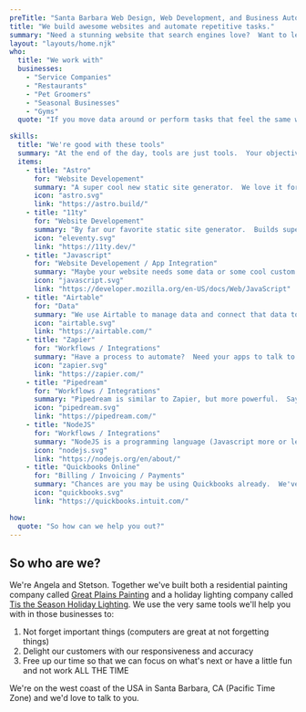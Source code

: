 ```yaml
---
preTitle: "Santa Barbara Web Design, Web Development, and Business Automation"
title: "We build awesome websites and automate repetitive tasks."
summary: "Need a stunning website that search engines love?  Want to let a computer do the repetitive business tasks that annoy you?  We're here to help with all that."
layout: "layouts/home.njk"
who:
  title: "We work with"
  businesses:
    - "Service Companies"
    - "Restaurants"
    - "Pet Groomers"
    - "Seasonal Businesses"
    - "Gyms"
  quote: "If you move data around or perform tasks that feel the same with different data, there's a great chance a computer can do that for you."

skills:
  title: "We're good with these tools"
  summary: "At the end of the day, tools are just tools.  Your objective is likely able to be met with a number of different tools.  We start with goals or objectives, and then find the minimum number of tools necessary to meet those.  Below are some of our favorite tools, but we're able to work with a great many more."
  items:
    - title: "Astro"
      for: "Website Developement"
      summary: "A super cool new static site generator.  We love it for websites that update with data on occasion.  No more Wordpress here!"
      icon: "astro.svg"
      link: "https://astro.build/"
    - title: "11ty"
      for: "Website Developement"
      summary: "By far our favorite static site generator.  Builds super speedy sites and does everything you'd want a website builder to do.  Great for sites that don't change much."
      icon: "eleventy.svg"
      link: "https://11ty.dev/"
    - title: "Javascript"
      for: "Website Developement / App Integration"
      summary: "Maybe your website needs some data or some cool custom features.  We've got your back with JS."
      icon: "javascript.svg"
      link: "https://developer.mozilla.org/en-US/docs/Web/JavaScript"
    - title: "Airtable"
      for: "Data"
      summary: "We use Airtable to manage data and connect that data to various apps.  It's a wonderful tool that get's better and better."
      icon: "airtable.svg"
      link: "https://airtable.com/"
    - title: "Zapier"
      for: "Workflows / Integrations"
      summary: "Have a process to automate?  Need your apps to talk to each other?  Zapier can help with that."
      icon: "zapier.svg"
      link: "https://zapier.com/"
    - title: "Pipedream"
      for: "Workflows / Integrations"
      summary: "Pipedream is similar to Zapier, but more powerful.  Say you've got a custom workflow you need to build and it doesn't quite fit in the zapier box.  We can build it with Pipedream."
      icon: "pipedream.svg"
      link: "https://pipedream.com/"
    - title: "NodeJS"
      for: "Workflows / Integrations"
      summary: "NodeJS is a programming language (Javascript more or less) that allows us to write custom code in Pipedream or other tools for custom integrations."
      icon: "nodejs.svg"
      link: "https://nodejs.org/en/about/"
    - title: "Quickbooks Online"
      for: "Billing / Invoicing / Payments"
      summary: "Chances are you may be using Quickbooks already.  We've got lots of experience automating some common workflows in Quickbooks to save you some time."
      icon: "quickbooks.svg"
      link: "https://quickbooks.intuit.com/"

how:
  quote: "So how can we help you out?"
---
```


## So who are we?

We're Angela and Stetson. Together we've built both a residential painting company called [Great Plains Painting](https://greatplainspaintingkc.com) and a holiday lighting company called [Tis the Season Holiday Lighting](https://tistheseasonkc.com). We use the very same tools we'll help you with in those businesses to:

1. Not forget important things (computers are great at not forgetting things)
2. Delight our customers with our responsiveness and accuracy
3. Free up our time so that we can focus on what's next or have a little fun and not work ALL THE TIME

We're on the west coast of the USA in Santa Barbara, CA (Pacific Time Zone) and we'd love to talk to you.
